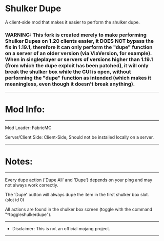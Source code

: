 # Shulker Dupe
A client-side mod that makes it easier to perform the shulker dupe.

### WARNING: This fork is created merely to make performing Shulker Dupes on 1.20 clients easier, it **DOES NOT** bypass the fix in 1.19.1, therefore it can only perform the "dupe" function on a server of an older version (via ViaVersion, for example). When in singleplayer or servers of versions higher than 1.19.1 (from which the dupe exploit has been patched), it will only break the shulker box while the GUI is open, without performing the "dupe" function as intended (which makes it meaningless, even though it doesn't break anything).

---
# Mod Info:

---

Mod Loader: FabricMC

Server/Client Side: Client-Side, Should not be installed locally on a server.

---
# Notes:

---

Every dupe action ('Dupe All' and 'Dupe') depends on your ping and may not always work correctly.

The 'Dupe' button will always dupe the item in the first shulker box slot. (slot id 0)

All actions are found in the shulker box screen (toggle with the command "^toggleshulkerdupe").

---
- Disclaimer: This is not an official mojang project.
---
